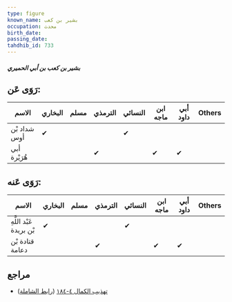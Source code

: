 ```yaml
---
type: figure
known_name: بشير بن كعب
occupation: محدث
birth_date:
passing_date:
tahdhib_id: 733
---
```

##### بشير بن كعب بن أبي الحميري

## رَوَى عَن:
| الاسم        | البخاري | مسلم | الترمذي | النسائي | ابن ماجه | أبي داود | Others |
| ------------ | ------- | ---- | ------- | ------- | -------- | -------- | ------ |
| شداد بْن أوس | ✔       |      |         | ✔       |          |          |        |
| أبي هُرَيْرة |         |      | ✔       |         | ✔        | ✔        |        |
## رَوَى عَنه:
| الاسم                   | البخاري | مسلم | الترمذي | النسائي | ابن ماجه | أبي داود | Others |
| ----------------------- | ------- | ---- | ------- | ------- | -------- | -------- | ------ |
| عَبْد اللَّهِ بْن بريدة | ✔       |      |         | ✔       |          |          |        |
| قتادة بْن دعامة         |         |      | ✔       |         | ✔        | ✔        |        |
## مراجع
- [تهذيب الكمال ٤-١٨٤](obsidian://open?vault=Tahdhib-al-Kamal&file=Figures/٧٣٣-بشير%20بن%20كعب%20بن%20أبي%20الحميري) ([رابط الشاملة](https://shamela.ws/book/3722/1698))